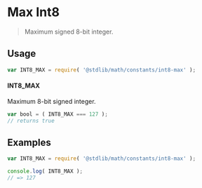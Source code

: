 # Max Int8

> Maximum signed 8-bit integer.

<section class="usage">

## Usage

```javascript
var INT8_MAX = require( '@stdlib/math/constants/int8-max' );
```

#### INT8_MAX

Maximum 8-bit signed integer.

```javascript
var bool = ( INT8_MAX === 127 );
// returns true
```

</section>

<!-- /.usage -->

<section class="examples">

## Examples

<!-- TODO: better example -->

```javascript
var INT8_MAX = require( '@stdlib/math/constants/int8-max' );

console.log( INT8_MAX );
// => 127
```

</section>

<!-- /.examples -->

<section class="links">

</section>

<!-- /.links -->

